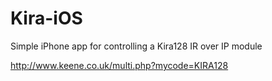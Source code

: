 Kira-iOS
========

Simple iPhone app for controlling a Kira128 IR over IP module

http://www.keene.co.uk/multi.php?mycode=KIRA128
